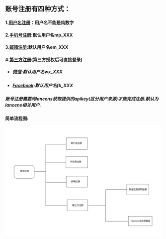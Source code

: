 ## 账号注册有四种方式：

#### 1.[用户名注册](/../zhang-hao-zhu-ce/yong-hu-ming-zhu-ce.html)：用户名不能是纯数字

#### 2.[手机号注册](/../zhang-hao-zhu-ce/shou-ji-hao-zhu-ce.html):默认用户名mp\_XXX

#### 3.[邮箱注册](/../zhang-hao-zhu-ce/you-xiang-zhu-ce.html):默认用户名em\_XXX

#### 4.[第三方注册](/../deng-lu-yu-tui-chu/zhang-hao-deng-lu/di-san-fang-deng-lu.html)\(第三方授权后可直接登录\)

* ##### [微信](/../deng-lu-yu-tui-chu/zhang-hao-deng-lu/di-san-fang-deng-lu/wei-xin-deng-lu.html):默认用户名wx\_XXX
* ##### [Facebook](/../deng-lu-yu-tui-chu/zhang-hao-deng-lu/di-san-fang-deng-lu/facebook.html):默认用户名fb\_XXX

##### 账号注册需要向lancens获取提供的apikey\(区分用户来源\)才能完成注册.默认为lancens相关用户.

#### 简单流程图:

![](/assets/zhuce.png)



